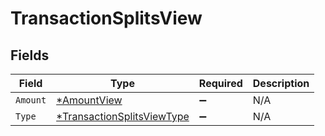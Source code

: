 # TransactionSplitsView


## Fields

| Field                                                                          | Type                                                                           | Required                                                                       | Description                                                                    |
| ------------------------------------------------------------------------------ | ------------------------------------------------------------------------------ | ------------------------------------------------------------------------------ | ------------------------------------------------------------------------------ |
| `Amount`                                                                       | [*AmountView](../../models/shared/amountview.md)                               | :heavy_minus_sign:                                                             | N/A                                                                            |
| `Type`                                                                         | [*TransactionSplitsViewType](../../models/shared/transactionsplitsviewtype.md) | :heavy_minus_sign:                                                             | N/A                                                                            |
